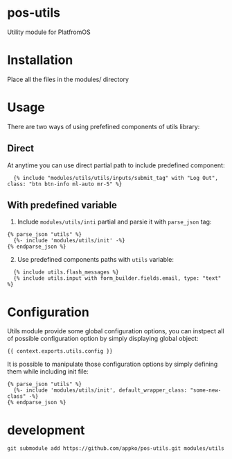 # pos-utils

Utility module for PlatfromOS

# Installation

Place all the files in the modules/ directory

# Usage

There are two ways of using prefefined components of utils library:

## Direct

At anytime you can use direct partial path to include predefined component:

``` 
  {% include "modules/utils/utils/inputs/submit_tag" with "Log Out", class: "btn btn-info ml-auto mr-5" %}
```

## With predefined variable

1. Include `modules/utils/inti` partial and parsie it with `parse_json` tag: 

```
{% parse_json "utils" %}
  {%- include 'modules/utils/init' -%}
{% endparse_json %}
```

2. Use predefined components paths with `utils` variable:

```
  {% include utils.flash_messages %}
  {% include utils.input with form_builder.fields.email, type: "text" %}
```



# Configuration

Utils module provide some global configuration options, you can instpect all of possible configuration option by simply displaying global object:

```
{{ context.exports.utils.config }}

```

It is possible to manipulate those configuration options by simply defining them while including init file:

```  
{% parse_json "utils" %}
  {%- include 'modules/utils/init', default_wrapper_class: "some-new-class" -%}
{% endparse_json %}
```

# development

`git submodule add https://github.com/appko/pos-utils.git modules/utils`
